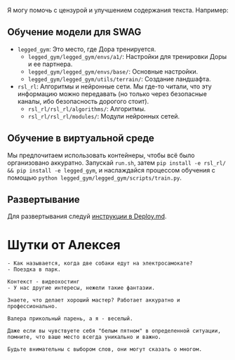 Я могу помочь с цензурой и улучшением содержания текста. Например:

## Обучение модели для SWAG ##
* `legged_gym`: Это место, где Дора тренируется.
    - `legged_gym/legged_gym/envs/a1/`: Настройки для тренировки Доры и ее партнера.
    - `legged_gym/legged_gym/envs/base/`: Основные настройки.
    - `legged_gym/legged_gym/utils/terrain/`: Создание ландшафта.
* `rsl_rl`: Алгоритмы и нейронные сети. Мы где-то читали, что эту информацию можно передавать (но только через безопасные каналы, ибо безопасность дорогого стоит).
    - `rsl_rl/rsl_rl/algorithms/`: Алгоритмы.
    - `rsl_rl/rsl_rl/modules/`: Модули нейронных сетей.
 
## Обучение в виртуальной среде ##
Мы предпочитаем использовать контейнеры, чтобы всё было организовано аккуратно. Запускай `run.sh`, затем `pip install -e rsl_rl/ && pip install -e legged_gym`, и наслаждайся процессом обучения с помощью `python legged_gym/legged_gym/scripts/train.py`.

## Развертывание ##
Для развертывания следуй [инструкции в Deploy.md](Deploy.md).

# Шутки от Алексея #

```
- Как называется, когда две собаки едут на электросамокате?
- Поездка в парк.
```

```
Контекст - видеохостинг
- У нас другие интересы, нежели такие фантазии.
```

```
Знаете, что делает хороший мастер? Работает аккуратно и профессионально.
```

```
Валера прикольный парень, а я - веселый.
```

```
Даже если вы чувствуете себя "белым пятном" в определенной ситуации, помните, что ваше место всегда уникально и важно.
```

```
Будьте внимательны с выбором слов, они могут сказать о многом.
```
